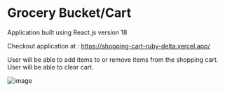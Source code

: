 # Grocery Bucket/Cart

Application built using React.js version 18

Checkout application at : https://shopping-cart-ruby-delta.vercel.app/

User will be able to add items to or remove items from the shopping cart. User will be able to clear cart.

![image](https://user-images.githubusercontent.com/107784718/185746845-2558c423-254c-48a7-9ff4-6717a82b4bd1.png)

